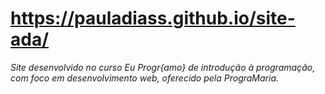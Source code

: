 # https://pauladiass.github.io/site-ada/

*Site desenvolvido no curso Eu Progr{amo} de introdução à programação, com foco em desenvolvimento web, oferecido pela PrograMaria.*
